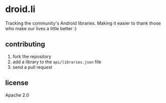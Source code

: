 droid.li
========

Tracking the community's Android libraries. Making it easier to thank those who make our lives a little better :)

contributing
------------

1. fork the repository
2. add a library to the `api/libraries.json` file
3. send a pull request

license
-------
Apache 2.0